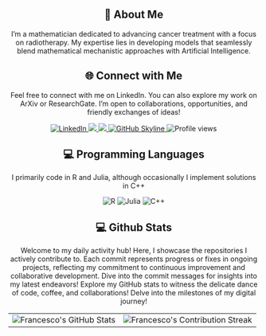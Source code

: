 
<div align="center">
    <h2>🚀 About Me</h2>
<!--     <p><img src="termina-gh.gif" alt="Terminal GH GIF" /></p> -->
    <p>I’m a mathematician dedicated to advancing cancer treatment with a focus on radiotherapy. My expertise lies in developing models that seamlessly blend mathematical mechanistic approaches with Artificial Intelligence.</p>
</div>

<div align="center">
<h2 align="center" class="section-heading">🌐 Connect with Me</h2>
<p> Feel free to connect with me on LinkedIn. You can also explore my work on ArXiv or ResearchGate. I’m open to collaborations, opportunities, and friendly exchanges of ideas! </p>
<div align="center">
  <a href="https://www.linkedin.com/in/francesco-giuseppe-cordoni-009a1025a/">
    <img src="https://img.shields.io/badge/FrancescoCordoni-0077B5?style=for-the-badge&logo=linkedin&logoColor=white" alt="LinkedIn"/>
  </a>
  <a href="https://www.researchgate.net/profile/Francesco-Cordoni?ev=hdr_xprf&_tp=eyJjb250ZXh0Ijp7ImZpcnN0UGFnZSI6ImhvbWUiLCJwYWdlIjoiaG9tZSIsInBvc2l0aW9uIjoiZ2xvYmFsSGVhZGVyIn19">
    <img src="https://img.shields.io/badge/Research_Gate-00CCBB.svg?&style=for-the-badge&logo=ResearchGate&logoColor=white"/>
  </a>
   <a href="https://arxiv.org/search/?query=Cordoni%2C+F&searchtype=author&abstracts=show&order=-announced_date_first&size=50">
    <img src="https://img.shields.io/badge/arXiv-<INDEX>-<COLOR>.svg"/>
  </a>
<a href="https://github.com/francescogcordoni/francescogcordoni" target="_blank">
    <img src="https://img.shields.io/badge/View%20on%20GitHub-%230077B5.svg?&style=for-the-badge&logo=github&logoColor=white" alt="GitHub Skyline"/>
</a>
<img src="https://komarev.com/ghpvc/?username=francescogcordoni&style=for-the-badge" alt="Profile views" />
</div>

<h2 align="center" class="section-heading">💻 Programming Languages</h2>
<p> I primarily code in R and Julia, although occasionally I implement solutions in C++</p>
<div align="center">
  <img src="https://img.shields.io/badge/R-276DC3?style=for-the-badge&logo=r&logoColor=white" alt="R" />
  <img src="https://img.shields.io/badge/Julia-9558B2?style=for-the-badge&logo=julia&logoColor=white" alt="Julia"/>
  <img src="https://img.shields.io/badge/C%2B%2B-00599C?style=for-the-badge&logo=c%2B%2B&logoColor=white" alt="C++"/>

<div align="center">
<h2 align="center" class="section-heading"> 💻 Github Stats</h2>
<p>Welcome to my daily activity hub! Here, I showcase the repositories I actively contribute to. Each commit represents progress or fixes in ongoing projects, reflecting my commitment to continuous improvement and collaborative development. Dive into the commit messages for insights into my latest endeavors! Explore my GitHub stats to witness the delicate dance of code, coffee, and collaborations! Delve into the milestones of my digital journey!</p>
 <table align="center" width="100%" height="100%" >
    <tr>
       <td><img style="border: none;" src="https://github-profile-summary-cards.vercel.app/api/cards/profile-details?username=francescogcordoni&theme=github_dark" alt="Francesco's GitHub Stats"/></td>   
       <td><img style="border: none;" src="https://github-readme-streak-stats.herokuapp.com/?user=francescogcordoni&theme=merko" alt="Francesco's Contribution Streak"/></td>
    </tr>
 </table>

 <table align="center" width="100%" height="100%" >
    <tr>
        <td><img style="border: none;" src="https://github-profile-summary-cards.vercel.app/api/cards/stats?username=francescogcordoni&theme=github_dark" alt="Francesco's GitHub Stats"/></td>
        <td><img style="border: none;" src="https://github-profile-summary-cards.vercel.app/api/cards/productive-time?username=francescogcordoni&theme=github_dark&utcOffset=10" alt="Francesco's GitHub Stats"/>
        <td><img style="border: none;" src="https://github-profile-summary-cards.vercel.app/api/cards/repos-per-language?username=francescogcordoni&theme=github_dark" alt="Francesco's GitHub Stats"/></td>
        <td><img style="border: none;" src="https://github-profile-summary-cards.vercel.app/api/cards/most-commit-language?username=francescogcordoni&theme=github_dark" alt="Francesco's GitHub Stats"/></td>
    </tr>
 </table>
</div>
